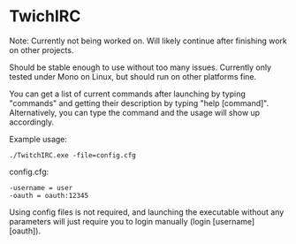 TwichIRC
========

Note: Currently not being worked on. Will likely continue after finishing work on other projects.

Should be stable enough to use without too many issues.
Currently only tested under Mono on Linux, but should run on other platforms fine.

You can get a list of current commands after launching by typing "commands" and getting their description by typing "help [command]". Alternatively, you can type the command and the usage will show up accordingly.

Example usage:
```
./TwitchIRC.exe -file=config.cfg
```
config.cfg:
```
-username = user
-oauth = oauth:12345
```

Using config files is not required, and launching the executable without any parameters will just require you to login manually (login [username] [oauth]).
